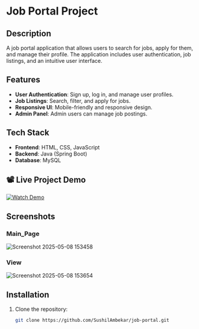 # Job Portal Project

## Description
A job portal application that allows users to search for jobs, apply for them, and manage their profile. The application includes user authentication, job listings, and an intuitive user interface.

## Features
- **User Authentication**: Sign up, log in, and manage user profiles.
- **Job Listings**: Search, filter, and apply for jobs.
- **Responsive UI**: Mobile-friendly and responsive design.
- **Admin Panel**: Admin users can manage job postings.

## Tech Stack
- **Frontend**: HTML, CSS, JavaScript 
- **Backend**: Java (Spring Boot)
- **Database**: MySQL

## 📽️ Live Project Demo

[![Watch Demo](https://img.shields.io/badge/Watch%20Demo-Google%20Drive-green?style=for-the-badge&logo=google-drive)]([https://drive.google.com/file/d/1A2B3C4D5E6F7G8H9/view?usp=sharing](https://drive.google.com/file/d/1uBkLCAcxcYtudLEsTTi_OS2OYCr7ViZh/view?usp=sharing)](https://drive.google.com/file/d/1uBkLCAcxcYtudLEsTTi_OS2OYCr7ViZh/view?usp=sharing))


## Screenshots

### Main_Page
![Screenshot 2025-05-08 153458](https://github.com/user-attachments/assets/bdfc2ea3-c2d0-4963-b538-cbf68e0e2917)


### View
![Screenshot 2025-05-08 153654](https://github.com/user-attachments/assets/9fc1b94b-2a03-4667-905e-6a58fa686bcb)


## Installation

1. Clone the repository:
   ```bash
   git clone https://github.com/SushilAmbekar/job-portal.git
